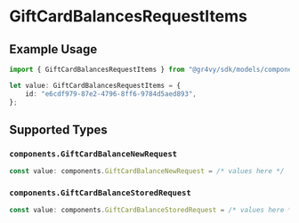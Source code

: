 # GiftCardBalancesRequestItems

## Example Usage

```typescript
import { GiftCardBalancesRequestItems } from "@gr4vy/sdk/models/components";

let value: GiftCardBalancesRequestItems = {
    id: "e6cdf979-87e2-4796-8ff6-9784d5aed893",
};
```

## Supported Types

### `components.GiftCardBalanceNewRequest`

```typescript
const value: components.GiftCardBalanceNewRequest = /* values here */
```

### `components.GiftCardBalanceStoredRequest`

```typescript
const value: components.GiftCardBalanceStoredRequest = /* values here */
```

